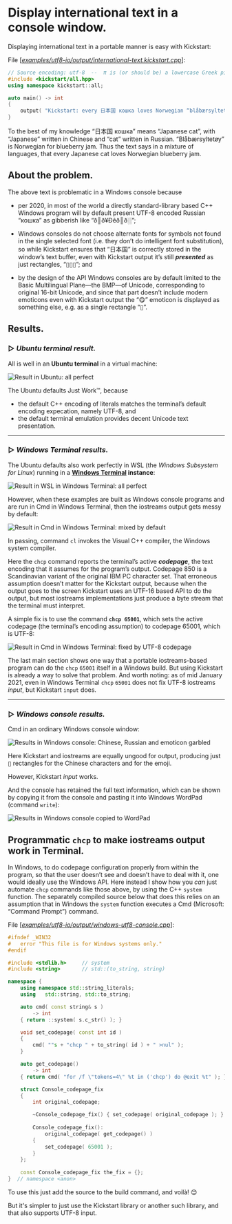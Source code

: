 # Display international text in a console window.

Displaying international text in a portable manner is easy with Kickstart:

File [[*examples/utf8-io/output/international-text.kickstart.cpp*](international-text.kickstart.cpp)]:
~~~cpp
// Source encoding: utf-8  --  π is (or should be) a lowercase Greek pi.
#include <kickstart/all.hpp>
using namespace kickstart::all;

auto main() -> int
{
    output( "Kickstart: every 日本国 кошка loves Norwegian “blåbærsyltetøy”! 😋\n" );
}
~~~

To the best of my knowledge “日本国 кошка” means “Japanese cat”, with “Japanese” written in Chinese and “cat” written in Russian. “Blåbærsyltetøy” is Norwegian for blueberry jam. Thus the text says in a mixture of languages, that every Japanese cat loves Norwegian blueberry jam.

## About the problem.

The above text is problematic in a Windows console because

* per 2020, in most of the world a directly standard-library based C++ Windows program will by default present UTF-8 encoded Russian “кошка” as gibberish like “ð║ð¥Ðêð║ð░”;

* Windows consoles do not choose alternate fonts for symbols not found in the single selected font (i.e. they don’t do intelligent font substitution), so while Kickstart ensures that “日本国” is correctly stored in the window’s text buffer, even with Kickstart output it’s still ***presented*** as just rectangles, “▯▯▯”; and

* by the design of the API Windows consoles are by default limited to the Basic Multilingual Plane—the BMP—of Unicode, corresponding to original 16-bit Unicode, and since that part doesn’t include modern emoticons even with Kickstart output the “😋” emoticon is displayed as something else, e.g. as a single rectangle “▯”.


## Results.

### ▷ *Ubuntu terminal result.*

All is well in an **Ubuntu terminal** in a virtual machine:

![Result in Ubuntu: all perfect](images/ubuntu-in-vm.cropped.png)

The Ubuntu defaults Just Work&trade;, because

* the default C++ encoding of literals matches the terminal’s default encoding expecation, namely UTF-8, and
* the default terminal emulation provides decent Unicode text presentation.

---
### ▷ *Windows Terminal results.*

The Ubuntu defaults also work perfectly in WSL (the *Windows Subsystem for Linux*) running in a **[Windows Terminal](https://github.com/microsoft/terminal) instance**:

![Result in WSL in Windows Terminal: all perfect](images/ubuntu-in-windows-terminal.cropped.png)

However, when these examples are built as Windows console programs and are run in Cmd in Windows Terminal, then the iostreams output gets messy by default:

![Result in Cmd in Windows Terminal: mixed by default](images/cmd-in-windows-terminal.cropped.png)

In passing, command `cl` invokes the Visual C++ compiler, the Windows system compiler.

Here the `chcp` command reports the terminal’s active ***codepage***, the text encoding that it assumes for the program’s output. Codepage 850 is a Scandinavian variant of the original IBM PC character set. That erroneous assumption doesn’t matter for the Kickstart output, because when the output goes to the screen Kickstart uses an UTF-16 based API to do the output, but most iostreams implementations just produce a byte stream that the terminal must interpret.

A simple fix is to use the command **`chcp 65001`**, which sets the active codepage (the terminal’s encoding assumption) to codepage 65001, which is UTF-8:

![Result in Cmd in Windows Terminal: fixed by UTF-8 codepage](images/cmd-in-windows-terminal.chcp-65001.cropped.png)

The last main section shows one way that a portable iostreams-based program can do the `chcp` `65001` itself in a Windows build. But using Kickstart is already a way to solve that problem. And worth noting: as of mid January 2021, even in Windows Terminal `chcp` `65001` does not fix UTF-8 iostreams *input*, but Kickstart `input` does.

---
### ▷ *Windows console results.*


Cmd in an ordinary Windows console window:

![Results in Windows console: Chinese, Russian and emoticon garbled](images/windows-console.cropped.png)

Here Kickstart and iostreams are equally ungood for output, producing just ▯ rectangles for the Chinese characters and for the emoji.

However, Kickstart *input* works.

And the console has retained the full text information, which can be shown by copying it from the console and pasting it into Windows WordPad (command `write`):

![Results in Windows console copied to WordPad](images/wordpad.png)

## Programmatic `chcp` to make iostreams output work in Terminal.

In Windows, to do codepage configuration properly from within the program, so that the user doesn’t see and doesn’t have to deal with it, one would ideally use the Windows API. Here instead I show how you *can* just automate `chcp` commands like those above, by using the C++ `system` function. The separately compiled source below that does this relies on an assumption that in Windows the `system` function executes a Cmd (Microsoft: “Command Prompt”) command.

File [[*examples/utf8-io/output/windows-utf8-console.cpp*](windows-utf8-console.cpp)]:
~~~cpp
#ifndef _WIN32
#   error "This file is for Windows systems only."
#endif

#include <stdlib.h>     // system
#include <string>       // std::(to_string, string)

namespace {
    using namespace std::string_literals;
    using   std::string, std::to_string;

    auto cmd( const string& s )
        -> int
    { return ::system( s.c_str() ); }

    void set_codepage( const int id )
    {
        cmd( ""s + "chcp " + to_string( id ) + " >nul" );
    }

    auto get_codepage()
        -> int
    { return cmd( "for /f \"tokens=4\" %t in ('chcp') do @exit %t" ); }

    struct Console_codepage_fix
    {
        int original_codepage;

        ~Console_codepage_fix() { set_codepage( original_codepage ); }
        
        Console_codepage_fix():
            original_codepage( get_codepage() )
        {
            set_codepage( 65001 );
        }
    };
    
    const Console_codepage_fix the_fix = {};
}  // namespace <anon>
~~~

To use this just add the source to the build command, and voilà! 😊

But it's simpler to just use the Kickstart library or another such library, and that also supports UTF-8 input.
